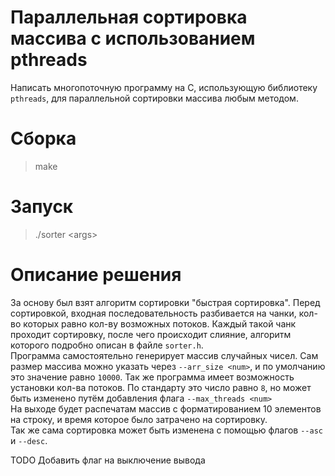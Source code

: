 # Параллельная сортировка массива с использованием pthreads
Написать многопоточную программу на C, использующую библиотеку `pthreads`, для параллельной сортировки массива любым методом.

# Сборка
> make

# Запуск
> ./sorter \<args\>

# Описание решения
За основу был взят алгоритм сортировки "быстрая сортировка". Перед сортировкой, входная последовательность разбивается на чанки, кол-во которых равно кол-ву возможных потоков. Каждый такой чанк проходит сортировку, после чего происходит слияние, алгоритм которого подробно описан в файле `sorter.h`. </br>
Программа самостоятельно генерирует массив случайных чисел. Сам размер массива можно указать через `--arr_size <num>`, и по умолчанию это значение равно `10000`.
Так же программа имеет возможность установки кол-ва потоков. По стандарту это число равно `8`, но может быть изменено путём добавления флага `--max_threads <num>` </br>
На выходе будет распечатам массив с форматированием 10 элементов на строку, и время которое было затрачено на сортировку. </br>
Так же сама сортировка может быть изменена с помощью флагов `--asc` и `--desc`.

TODO Добавить флаг на выключение вывода
